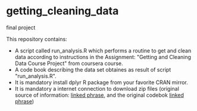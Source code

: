 # getting_cleaning_data
final project

This repository contains:
* A script called run_analysis.R which performs a routine to get and clean data according to instructions in  the Assignment: "Getting and Cleaning Data Course Project" from coursera course.
* A code book describing the data set obtaines as result of script "run_analysis.R".
* It is mandatory install dplyr R package from your favorite CRAN mirror.
* It is mandatory a internet connection to download zip files (original source of information: [linked phrase](https://d396qusza40orc.cloudfront.net/getdata%2Fprojectfiles%2FUCI%20HAR%20Dataset.zip), and the original codebok [linked phrase](http://archive.ics.uci.edu/ml/datasets/Human+Activity+Recognition+Using+Smartphones))





